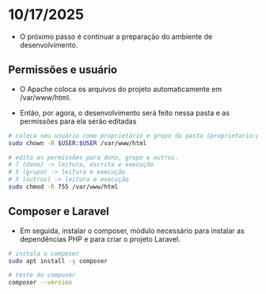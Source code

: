 # 10/17/2025

- O próximo passo é continuar a preparação do ambiente de desenvolvimento.

## Permissões e usuário

- O Apache coloca os arquivos do projeto automaticamente em /var/www/html.

- Então, por agora, o desenvolvimento será feito nessa pasta e as permissões para ela serão editadas

```bash
# coloca seu usuário como proprietário e grupo da pasta (proprietario:grupo).
sudo chown -R $USER:$USER /var/www/html

# edita as permissões para dono, grupo e outros.
# 7 (dono) -> leitura, escrita e execução
# 5 (grupo) -> leitura e execução
# 5 (outros) -> leitura e execução
sudo chmod -R 755 /var/www/html
```

## Composer e Laravel

- Em seguida, instalar o composer, módulo necessário para instalar as dependências PHP e para criar o projeto Laravel.

```bash
# instala o composer
sudo apt install -y composer

# teste do composer
composer --version
```
